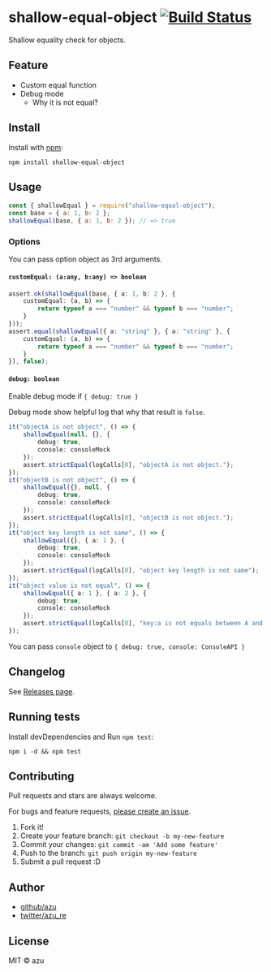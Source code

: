 # shallow-equal-object [![Build Status](https://travis-ci.org/azu/shallow-equal-object.svg?branch=master)](https://travis-ci.org/azu/shallow-equal-object)

Shallow equality check for objects.

## Feature

- Custom equal function
- Debug mode
    - Why it is not equal?

## Install

Install with [npm](https://www.npmjs.com/):

    npm install shallow-equal-object

## Usage

```js
const { shallowEqual } = require("shallow-equal-object");
const base = { a: 1, b: 2 };
shallowEqual(base, { a: 1, b: 2 }); // => true
```

### Options

You can pass option object as 3rd arguments. 

#### `customEqual: (a:any, b:any) => boolean`

```ts
assert.ok(shallowEqual(base, { a: 1, b: 2 }, {
    customEqual: (a, b) => {
        return typeof a === "number" && typeof b === "number";
    }
}));
assert.equal(shallowEqual({ a: "string" }, { a: "string" }, {
    customEqual: (a, b) => {
        return typeof a === "number" && typeof b === "number";
    }
}), false);
```

#### `debug: boolean`

Enable debug mode if `{ debug: true }`

Debug mode show helpful log that why that result is `false`.

```ts
it("objectA is not object", () => {
    shallowEqual(null, {}, {
        debug: true,
        console: consoleMock
    });
    assert.strictEqual(logCalls[0], "objectA is not object.");
});
it("objectB is not object", () => {
    shallowEqual({}, null, {
        debug: true,
        console: consoleMock
    });
    assert.strictEqual(logCalls[0], "objectB is not object.");
});
it("object key length is not same", () => {
    shallowEqual({}, { a: 1 }, {
        debug: true,
        console: consoleMock
    });
    assert.strictEqual(logCalls[0], "object key length is not same");
});
it("object value is not equal", () => {
    shallowEqual({ a: 1 }, { a: 2 }, {
        debug: true,
        console: consoleMock
    });
    assert.strictEqual(logCalls[0], "key:a is not equals between A and B.");
});
```

You can pass `console` object to `{ debug: true, console: ConsoleAPI }`

## Changelog

See [Releases page](https://github.com/azu/shallow-equal-object/releases).

## Running tests

Install devDependencies and Run `npm test`:

    npm i -d && npm test

## Contributing

Pull requests and stars are always welcome.

For bugs and feature requests, [please create an issue](https://github.com/azu/shallow-equal-object/issues).

1. Fork it!
2. Create your feature branch: `git checkout -b my-new-feature`
3. Commit your changes: `git commit -am 'Add some feature'`
4. Push to the branch: `git push origin my-new-feature`
5. Submit a pull request :D

## Author

- [github/azu](https://github.com/azu)
- [twitter/azu_re](https://twitter.com/azu_re)

## License

MIT © azu
